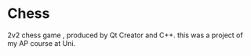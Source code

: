 # Chess
2v2 chess game , produced by Qt Creator and C++.
this was a project of my AP course at Uni.
